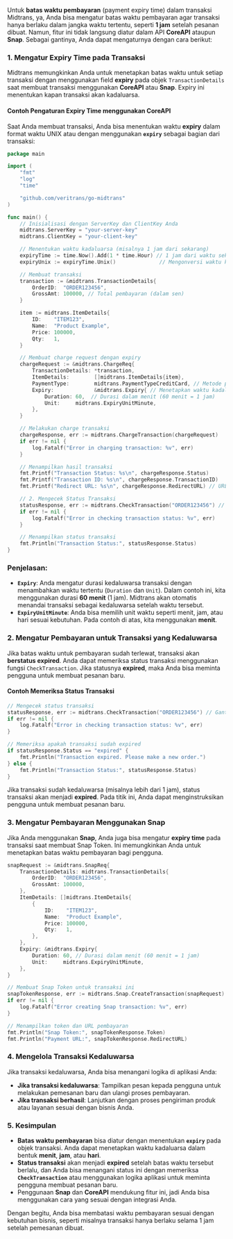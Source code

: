 Untuk **batas waktu pembayaran** (payment expiry time) dalam transaksi Midtrans, ya, Anda bisa mengatur batas waktu pembayaran agar transaksi hanya berlaku dalam jangka waktu tertentu, seperti **1 jam** setelah pesanan dibuat. Namun, fitur ini tidak langsung diatur dalam API **CoreAPI** ataupun **Snap**. Sebagai gantinya, Anda dapat mengaturnya dengan cara berikut:

### 1. **Mengatur Expiry Time pada Transaksi**

Midtrans memungkinkan Anda untuk menetapkan batas waktu untuk setiap transaksi dengan menggunakan field **expiry** pada objek `TransactionDetails` saat membuat transaksi menggunakan **CoreAPI** atau **Snap**. Expiry ini menentukan kapan transaksi akan kadaluarsa.

#### **Contoh Pengaturan Expiry Time menggunakan CoreAPI**

Saat Anda membuat transaksi, Anda bisa menentukan waktu **expiry** dalam format waktu UNIX atau dengan menggunakan **`expiry`** sebagai bagian dari transaksi:

```go
package main

import (
	"fmt"
	"log"
	"time"

	"github.com/veritrans/go-midtrans"
)

func main() {
	// Inisialisasi dengan ServerKey dan ClientKey Anda
	midtrans.ServerKey = "your-server-key"
	midtrans.ClientKey = "your-client-key"

	// Menentukan waktu kadaluarsa (misalnya 1 jam dari sekarang)
	expiryTime := time.Now().Add(1 * time.Hour) // 1 jam dari waktu sekarang
	expiryUnix := expiryTime.Unix()              // Mengonversi waktu ke format UNIX timestamp

	// Membuat transaksi
	transaction := &midtrans.TransactionDetails{
		OrderID:  "ORDER123456",
		GrossAmt: 100000, // Total pembayaran (dalam sen)
	}

	item := midtrans.ItemDetails{
		ID:    "ITEM123",
		Name:  "Product Example",
		Price: 100000,
		Qty:   1,
	}

	// Membuat charge request dengan expiry
	chargeRequest := &midtrans.ChargeReq{
		TransactionDetails: *transaction,
		ItemDetails:        []midtrans.ItemDetails{item},
		PaymentType:        midtrans.PaymentTypeCreditCard, // Metode pembayaran (bisa disesuaikan)
		Expiry:             &midtrans.Expiry{ // Menetapkan waktu kadaluarsa
			Duration: 60,  // Durasi dalam menit (60 menit = 1 jam)
			Unit:     midtrans.ExpiryUnitMinute,
		},
	}

	// Melakukan charge transaksi
	chargeResponse, err := midtrans.ChargeTransaction(chargeRequest)
	if err != nil {
		log.Fatalf("Error in charging transaction: %v", err)
	}

	// Menampilkan hasil transaksi
	fmt.Printf("Transaction Status: %s\n", chargeResponse.Status)
	fmt.Printf("Transaction ID: %s\n", chargeResponse.TransactionID)
	fmt.Printf("Redirect URL: %s\n", chargeResponse.RedirectURL) // URL untuk menyelesaikan pembayaran

	// 2. Mengecek Status Transaksi
	statusResponse, err := midtrans.CheckTransaction("ORDER123456") // Ganti dengan OrderID yang relevan
	if err != nil {
		log.Fatalf("Error in checking transaction status: %v", err)
	}

	// Menampilkan status transaksi
	fmt.Println("Transaction Status:", statusResponse.Status)
}
```

### Penjelasan:
- **`Expiry`**: Anda mengatur durasi kedaluwarsa transaksi dengan menambahkan waktu tertentu (`Duration` dan `Unit`). Dalam contoh ini, kita menggunakan durasi **60 menit** (1 jam). Midtrans akan otomatis menandai transaksi sebagai kedaluwarsa setelah waktu tersebut.
- **`ExpiryUnitMinute`**: Anda bisa memilih unit waktu seperti menit, jam, atau hari sesuai kebutuhan. Pada contoh di atas, kita menggunakan **menit**.

### 2. **Mengatur Pembayaran untuk Transaksi yang Kedaluwarsa**

Jika batas waktu untuk pembayaran sudah terlewat, transaksi akan **berstatus expired**. Anda dapat memeriksa status transaksi menggunakan fungsi `CheckTransaction`. Jika statusnya **expired**, maka Anda bisa meminta pengguna untuk membuat pesanan baru.

#### **Contoh Memeriksa Status Transaksi**

```go
// Mengecek status transaksi
statusResponse, err := midtrans.CheckTransaction("ORDER123456") // Ganti dengan OrderID yang relevan
if err != nil {
	log.Fatalf("Error in checking transaction status: %v", err)
}

// Memeriksa apakah transaksi sudah expired
if statusResponse.Status == "expired" {
	fmt.Println("Transaction expired. Please make a new order.")
} else {
	fmt.Println("Transaction Status:", statusResponse.Status)
}
```

Jika transaksi sudah kedaluwarsa (misalnya lebih dari 1 jam), status transaksi akan menjadi **expired**. Pada titik ini, Anda dapat menginstruksikan pengguna untuk membuat pesanan baru.

### 3. **Mengatur Pembayaran Menggunakan Snap**

Jika Anda menggunakan **Snap**, Anda juga bisa mengatur **expiry time** pada transaksi saat membuat Snap Token. Ini memungkinkan Anda untuk menetapkan batas waktu pembayaran bagi pengguna.

```go
snapRequest := &midtrans.SnapReq{
	TransactionDetails: midtrans.TransactionDetails{
		OrderID:  "ORDER123456",
		GrossAmt: 100000,
	},
	ItemDetails: []midtrans.ItemDetails{
		{
			ID:    "ITEM123",
			Name:  "Product Example",
			Price: 100000,
			Qty:   1,
		},
	},
	Expiry: &midtrans.Expiry{
		Duration: 60, // Durasi dalam menit (60 menit = 1 jam)
		Unit:     midtrans.ExpiryUnitMinute,
	},
}

// Membuat Snap Token untuk transaksi ini
snapTokenResponse, err := midtrans.Snap.CreateTransaction(snapRequest)
if err != nil {
	log.Fatalf("Error creating Snap transaction: %v", err)
}

// Menampilkan token dan URL pembayaran
fmt.Println("Snap Token:", snapTokenResponse.Token)
fmt.Println("Payment URL:", snapTokenResponse.RedirectURL)
```

### 4. **Mengelola Transaksi Kedaluwarsa**

Jika transaksi kedaluwarsa, Anda bisa menangani logika di aplikasi Anda:
- **Jika transaksi kedaluwarsa**: Tampilkan pesan kepada pengguna untuk melakukan pemesanan baru dan ulangi proses pembayaran.
- **Jika transaksi berhasil**: Lanjutkan dengan proses pengiriman produk atau layanan sesuai dengan bisnis Anda.

### 5. **Kesimpulan**

- **Batas waktu pembayaran** bisa diatur dengan menentukan **`expiry`** pada objek transaksi. Anda dapat menetapkan waktu kadaluarsa dalam bentuk **menit**, **jam**, atau **hari**.
- **Status transaksi** akan menjadi **expired** setelah batas waktu tersebut berlalu, dan Anda bisa menangani status ini dengan memeriksa **`CheckTransaction`** atau menggunakan logika aplikasi untuk meminta pengguna membuat pesanan baru.
- Penggunaan **Snap** dan **CoreAPI** mendukung fitur ini, jadi Anda bisa menggunakan cara yang sesuai dengan integrasi Anda.

Dengan begitu, Anda bisa membatasi waktu pembayaran sesuai dengan kebutuhan bisnis, seperti misalnya transaksi hanya berlaku selama 1 jam setelah pemesanan dibuat.